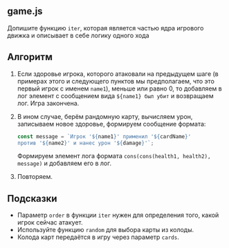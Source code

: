 ## game.js

Допишите функцию `iter`, которая является частью ядра игрового движка и описывает в себе логику одного хода

## Алгоритм

1. Если здоровье игрока, которого атаковали на предыдущем шаге (в примерах этого и следующего пунктов мы предполагаем, что это первый игрок с именем `name1`), меньше или равно 0, то добавляем в лог элемент с сообщением вида `${name1} был убит` и возвращаем лог. Игра закончена.
2. В ином случае, берём рандомную карту, вычисляем урон, записываем новое здоровье, формируем сообщение формата:

    ```js
    const message = `Игрок '${name1}' применил '${cardName}'
    против '${name2}' и нанес урон '${damage}'`;
    ```
   
    Формируем элемент лога формата `cons(cons(health1, health2), message)` и добавляем его в лог.
3. Повторяем.

## Подсказки

* Параметр `order` в функции `iter` нужен для определения того, какой игрок сейчас атакует.
* Используйте функцию `random` для выбора карты из колоды.
* Колода карт передаётся в игру через параметр `cards`.
